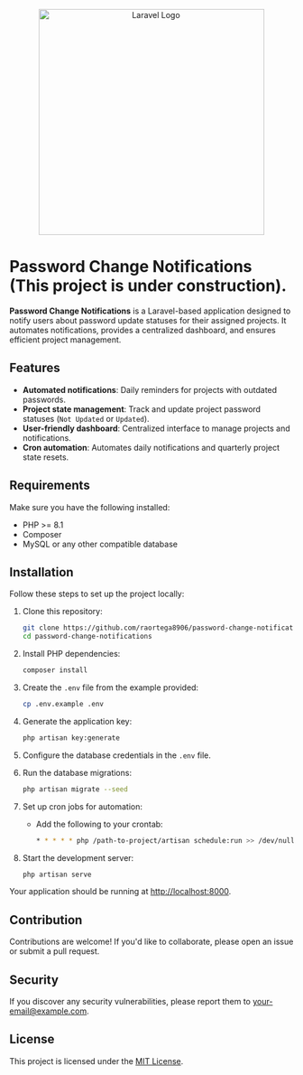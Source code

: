 <p align="center"><a href="https://laravel.com" target="_blank"><img src="https://raw.githubusercontent.com/laravel/art/master/logo-lockup/5%20SVG/2%20CMYK/1%20Full%20Color/laravel-logolockup-cmyk-red.svg" width="400" alt="Laravel Logo"></a></p>

# Password Change Notifications (This project is under construction).

**Password Change Notifications** is a Laravel-based application designed to notify users about password update statuses for their assigned projects. It automates notifications, provides a centralized dashboard, and ensures efficient project management.

## Features

- **Automated notifications**: Daily reminders for projects with outdated passwords.
- **Project state management**: Track and update project password statuses (`Not Updated` or `Updated`).
- **User-friendly dashboard**: Centralized interface to manage projects and notifications.
- **Cron automation**: Automates daily notifications and quarterly project state resets.

## Requirements

Make sure you have the following installed:

- PHP >= 8.1
- Composer
- MySQL or any other compatible database

## Installation

Follow these steps to set up the project locally:

1. Clone this repository:

    ```bash
    git clone https://github.com/raortega8906/password-change-notifications.git
    cd password-change-notifications
    ```

2. Install PHP dependencies:

    ```bash
    composer install
    ```

3. Create the `.env` file from the example provided:

    ```bash
    cp .env.example .env
    ```

4. Generate the application key:

    ```bash
    php artisan key:generate
    ```

5. Configure the database credentials in the `.env` file.

6. Run the database migrations:

    ```bash
    php artisan migrate --seed
    ```

7. Set up cron jobs for automation:
    - Add the following to your crontab:
      ```bash
      * * * * * php /path-to-project/artisan schedule:run >> /dev/null 2>&1
      ```

8. Start the development server:

    ```bash
    php artisan serve
    ```

Your application should be running at [http://localhost:8000](http://localhost:8000).

## Contribution

Contributions are welcome! If you'd like to collaborate, please open an issue or submit a pull request.

## Security

If you discover any security vulnerabilities, please report them to [your-email@example.com](mailto:your-email@example.com).

## License

This project is licensed under the [MIT License](LICENSE).
